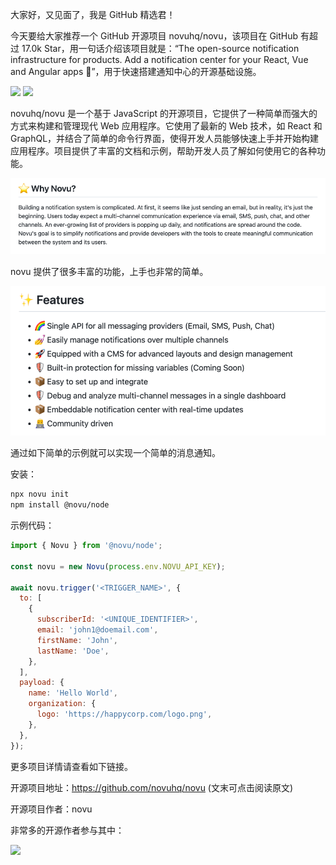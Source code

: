 
大家好，又见面了，我是 GitHub 精选君！

今天要给大家推荐一个 GitHub 开源项目 novuhq/novu，该项目在 GitHub 有超过 17.0k Star，用一句话介绍该项目就是：“The open-source notification infrastructure for products. Add a notification center for your React, Vue and Angular apps 🚀”，用于快速搭建通知中心的开源基础设施。

![](https://user-images.githubusercontent.com/8872447/165779274-22a190da-3284-487e-bd1e-14983df12cbb.png)
![](/Users/zhupeng/Downloads/193887395-f1c95042-b4e6-480e-a89c-a78aa247fa90.gif)

novuhq/novu 是一个基于 JavaScript 的开源项目，它提供了一种简单而强大的方式来构建和管理现代 Web 应用程序。它使用了最新的 Web 技术，如 React 和 GraphQL，并结合了简单的命令行界面，使得开发人员能够快速上手并开始构建应用程序。项目提供了丰富的文档和示例，帮助开发人员了解如何使用它的各种功能。

![image-20230201214147501](https://raw.githubusercontent.com/ZhuPeng/pic/master/images/compress_image-20230201214147501.png)

novu 提供了很多丰富的功能，上手也非常的简单。

![image-20230201214339878](https://raw.githubusercontent.com/ZhuPeng/pic/master/images/compress_image-20230201214339878.png)

通过如下简单的示例就可以实现一个简单的消息通知。

安装：

```bash
npx novu init
npm install @novu/node
```

示例代码：

```javascript
import { Novu } from '@novu/node';

const novu = new Novu(process.env.NOVU_API_KEY);

await novu.trigger('<TRIGGER_NAME>', {
  to: [
    {
      subscriberId: '<UNIQUE_IDENTIFIER>',
      email: 'john1@doemail.com',
      firstName: 'John',
      lastName: 'Doe',
    },
  ],
  payload: {
    name: 'Hello World',
    organization: {
      logo: 'https://happycorp.com/logo.png',
    },
  },
});
```


更多项目详情请查看如下链接。

开源项目地址：https://github.com/novuhq/novu  (文末可点击阅读原文)

开源项目作者：novu

非常多的开源作者参与其中：

![](https://contributors-img.web.app/image?repo=novuhq/novu)

